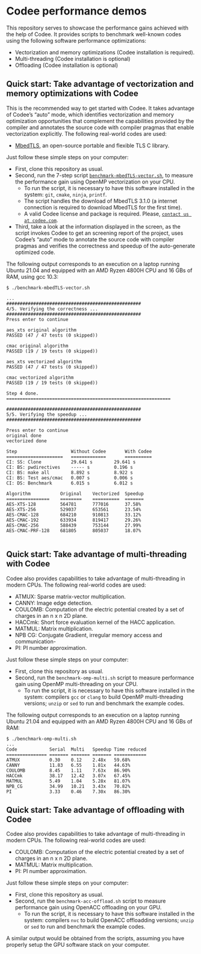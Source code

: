 # Codee performance demos

This repository serves to showcase the performance gains achieved with the help of Codee. It provides scripts to benchmark well-known codes using the following software performance optimizations:
* Vectorization and memory optimizations (Codee installation is required).
* Multi-threading (Codee installation is optional)
* Offloading (Codee installation is optional)

## Quick start: Take advantage of vectorization and memory optimizations with Codee
This is the recommended way to get started with Codee. It takes advantage of Codee’s “auto” mode, which identifies vectorization and memory optimization opportunities that complement the capabilities provided by the compiler and annotates the source code with compiler pragmas that enable vectorization explicitly. The following real-world codes are used:
* [MbedTLS](https://tls.mbed.org/), an open-source portable and flexible TLS C library.

Just follow these simple steps on your computer:
* First, clone this repository as usual.
* Second, run the 7-step script [`benchmark-mbedTLS-vector.sh`](benchmark-mbedTLS-vector.sh), to measure the performance gain using OpenMP vectorization on your CPU.
  * To run the script, it is necessary to have this software installed in the system: `git`, `cmake`, `ninja`, `printf`.
  * The script handles the download of MbedTLS 3.1.0 (a internet connection is required to download MbedTLS for the first time).
  * A valid Codee license and package is required. Please, [`contact us at codee.com`](https://www.codee.com/contact-us/).
* Third, take a look at the information displayed in the screen, as the script invokes Codee to get an screening report of the project, uses Codee’s “auto” mode to annotate the source code with compiler pragmas and verifies the correctness and speedup of the auto-generate optimized code.

The following output corresponds to an execution on a laptop running Ubuntu 21.04 and equipped with an AMD Ryzen 4800H CPU and 16 GBs of RAM, using gcc 10.3:

```
$ ./benchmark-mbedTLS-vector.sh
```
```
...
##################################################
4/5. Verifying the correctness ...
##################################################
Press enter to continue

aes_xts original algorithm
PASSED (47 / 47 tests (0 skipped))

cmac original algorithm
PASSED (19 / 19 tests (0 skipped))

aes_xts vectorized algorithm
PASSED (47 / 47 tests (0 skipped))

cmac vectorized algorithm
PASSED (19 / 19 tests (0 skipped))

Step 4 done.
=============================================================

##################################################
5/5. Verifying the speedup ...
##################################################

Press enter to continue
original done
vectorized done

Step                   	Without Codee		With Codee
=====================	=============		==========
CI: SS: Clone        	29.641 s 		29.641 s
CI: BS: pwdirectives 	----- s 		0.196 s
CI: BS: make all     	8.892 s 		8.922 s
CI: BS: Test aes/cmac	0.007 s 		0.006 s
CI: DS: Benchmark    	6.015 s 		6.012 s

Algorithm       	Original 	Vectorized 	Speedup
================	========	==========	=======
AES-XTS-128 	    564781		777016		37.58%
AES-XTS-256         529037		653561		23.54%
AES-CMAC-128		684210		910813		33.12%
AES-CMAC-192		633934		819417		29.26%
AES-CMAC-256		588439		753144		27.99%
AES-CMAC-PRF-128	681805		805037		18.07%


```


## Quick start: Take advantage of multi-threading with Codee
Codee also provides capabilities to take advantage of multi-threading in modern CPUs. The following real-world codes are used:
* ATMUX: Sparse matrix-vector multiplication.
* CANNY: Image edge detection.
* COULOMB: Computation of the electric potential created by a set of charges in an n x n 2D plane.
* HACCmk: Short force evaluation kernel of the HACC application.
* MATMUL: Matrix multiplication.
* NPB CG: Conjugate Gradient, irregular memory access and communication-
* PI: PI number approximation.

Just follow these simple steps on your computer:
* First, clone this repository as usual.
* Second, run the `benchmark-omp-multi.sh` script to measure performance gain using OpenMP multi-threading on your CPU.
  * To run the script, it is necessary to have this software installed in the system: compilers `gcc` or `clang` to build OpenMP multi-threading versions; `unzip` or `sed` to run and benchmark the example codes.

The following output corresponds to an execution on a laptop running Ubuntu 21.04 and equipped with an AMD Ryzen 4800H CPU and 16 GBs of RAM:

```
$ ./benchmark-omp-multi.sh
...
Code            Serial  Multi   Speedup Time reduced
=============== ======= ======= ======= ============
ATMUX           0.30    0.12    2.48x   59.68%
CANNY           11.83   6.55    1.81x   44.63%
COULOMB         8.45    1.11    7.63x   86.90%
HACCmk          38.17   12.42   3.07x   67.45%
MATMUL          5.49    1.04    5.28x   81.07%
NPB_CG          34.99   10.21   3.43x   70.82%
PI              3.33    0.46    7.30x   86.30%
```


## Quick start: Take advantage of offloading with Codee
Codee also provides capabilities to take advantage of multi-threading in modern CPUs. The following real-world codes are used:
* COULOMB: Computation of the electric potential created by a set of charges in an n x n 2D plane.
* MATMUL: Matrix multiplication.
* PI: PI number approximation.

Just follow these simple steps on your computer:
* First, clone this repository as usual.
* Second, run the `benchmark-acc-offload.sh` script to measure performance gain using OpenACC offloading on your GPU.
  * To run the script, it is necessary to have this software installed in the system: compilers `nvc` to build OpenACC offloadding versions; `unzip` or `sed` to run and benchmark the example codes.

A similar output would be obtained from the scripts, assuming you have properly setup the GPU software stack on your computer.


